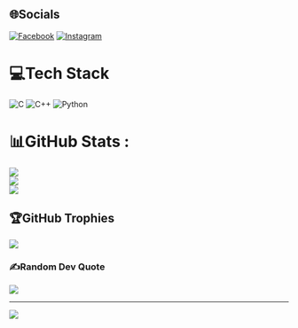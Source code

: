 
## 🌐Socials
[![Facebook](https://img.shields.io/badge/Facebook-%231877F2.svg?logo=Facebook&logoColor=white)](https://facebook.com/https://www.facebook.com/vanchieeu/) [![Instagram](https://img.shields.io/badge/Instagram-%23E4405F.svg?logo=Instagram&logoColor=white)](https://instagram.com/_vanchieeu) 

# 💻Tech Stack
![C](https://img.shields.io/badge/c-%2300599C.svg?style=for-the-badge&logo=c&logoColor=white) ![C++](https://img.shields.io/badge/c++-%2300599C.svg?style=for-the-badge&logo=c%2B%2B&logoColor=white) ![Python](https://img.shields.io/badge/python-3670A0?style=for-the-badge&logo=python&logoColor=ffdd54)
# 📊GitHub Stats :
![](https://github-readme-stats.vercel.app/api?username=vanchieeu&theme=blueberry&hide_border=false&include_all_commits=false&count_private=false)<br/>
![](https://github-readme-streak-stats.herokuapp.com/?user=vanchieeu&theme=blueberry&hide_border=false)<br/>
![](https://github-readme-stats.vercel.app/api/top-langs/?username=vanchieeu&theme=blueberry&hide_border=false&include_all_commits=false&count_private=false&layout=compact)

## 🏆GitHub Trophies
![](https://github-trophies.vercel.app/?username=vanchieeu&theme=juicyfresh&no-frame=true&no-bg=false&margin-w=4)

### ✍️Random Dev Quote
![](https://quotes-github-readme.vercel.app/api?type=horizontal&theme=merko)

---
[![](https://visitcount.itsvg.in/api?id=vanchieeu&label=Profile%20Views&color=8&icon=5&pretty=true)](https://visitcount.itsvg.in)
